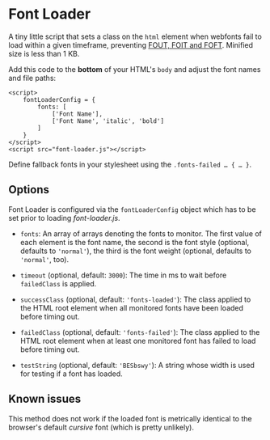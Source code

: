 # Font Loader

A tiny little script that sets a class on the `html` element when webfonts fail to load within a given timeframe, preventing [FOUT, FOIT and FOFT](https://css-tricks.com/fout-foit-foft/). Minified size is less than 1 KB.

Add this code to the **bottom** of your HTML's `body` and adjust the font names and file paths:

```
<script>
	fontLoaderConfig = {
		fonts: [
			['Font Name'],
			['Font Name', 'italic', 'bold']
		]
	}
</script>
<script src="font-loader.js"></script>
```

Define fallback fonts in your stylesheet using the `.fonts-failed … { … }`.

## Options

Font Loader is configured via the `fontLoaderConfig` object which has to be set prior to loading _font-loader.js_.

* `fonts`: An array of arrays denoting the fonts to monitor. The first value of each element is the font name, the second is the font style (optional, defaults to `'normal'`), the third is the font weight (optional, defaults to `'normal'`, too).

* `timeout` (optional, default: `3000`): The time in ms to wait before `failedClass` is applied.

* `successClass` (optional, default: `'fonts-loaded'`): The class applied to the HTML root element when all monitored fonts have been loaded before timing out.

* `failedClass` (optional, default: `'fonts-failed'`): The class applied to the HTML root element when at least one monitored font has failed to load before timing out.

* `testString` (optional, default: `'BESbswy'`): A string whose width is used for testing if a font has loaded.

## Known issues

This method does not work if the loaded font is metrically identical to the browser's default _cursive_ font (which is pretty unlikely).

